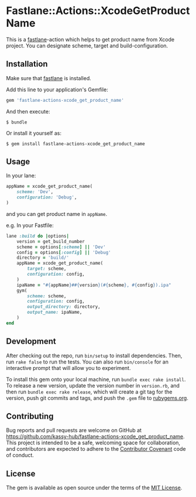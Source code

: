 # Fastlane::Actions::XcodeGetProductName

This is a [fastlane](https://github.com/fastlane/fastlane)-action which helps to get product name from Xcode project. You can designate scheme, target and build-configuration.

## Installation

Make sure that [fastlane](https://github.com/fastlane/fastlane) is installed.

Add this line to your application's Gemfile:

```ruby
gem 'fastlane-actions-xcode_get_product_name'
```

And then execute:

    $ bundle

Or install it yourself as:

    $ gem install fastlane-actions-xcode_get_product_name

## Usage

In your lane:

```ruby
appName = xcode_get_product_name(
    scheme: 'Dev',
    configuration: 'Debug',
)
```
    
and you can get product name in `appName`.

e.g. In your Fastfile:

```ruby
lane :build do |options|
    version = get_build_number
    scheme = options[:scheme] || 'Dev'
    config = options[:config] || 'Debug'
    directory = 'build/'
    appName = xcode_get_product_name(
        target: scheme,
        configuration: config,
    )
    ipaName = "#{appName}##{version}(#{scheme}, #{config}).ipa"
    gym(
        scheme: scheme,
        configuration: config,
        output_directory: directory,
        output_name: ipaName,
    )
end
```

## Development

After checking out the repo, run `bin/setup` to install dependencies. Then, run `rake false` to run the tests. You can also run `bin/console` for an interactive prompt that will allow you to experiment.

To install this gem onto your local machine, run `bundle exec rake install`. To release a new version, update the version number in `version.rb`, and then run `bundle exec rake release`, which will create a git tag for the version, push git commits and tags, and push the `.gem` file to [rubygems.org](https://rubygems.org).

## Contributing

Bug reports and pull requests are welcome on GitHub at https://github.com/kassy-hub/fastlane-actions-xcode_get_product_name. This project is intended to be a safe, welcoming space for collaboration, and contributors are expected to adhere to the [Contributor Covenant](contributor-covenant.org) code of conduct.


## License

The gem is available as open source under the terms of the [MIT License](http://opensource.org/licenses/MIT).

